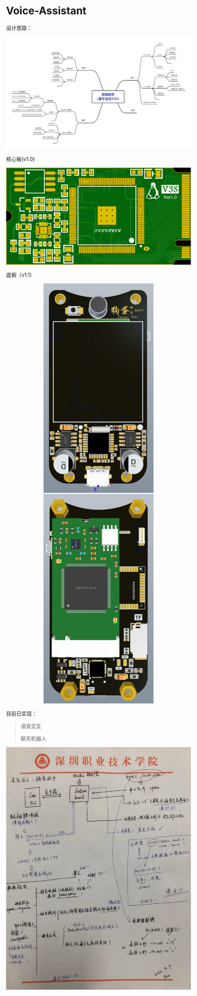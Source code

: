 # Voice-Assistant

设计思路：

![voice_assistant](Image/voice_assistant.png)

核心板(v1.0)

![top_layer](Image/top_layer.png)

底板（v1.1）

<div align=center>
<img src="https://github.com/Theo-s-Open-Source-Project/Voice-Assistant/blob/main/Image/voice_assistant_top.png" width="300"/> <img src="https://github.com/Theo-s-Open-Source-Project/Voice-Assistant/blob/main/Image/voice_assistant_bottom.png" width="300"/>
</div>

目前已实现：

>语音交互
>
>聊天机器人

![构思](Image/构思.jpg)
